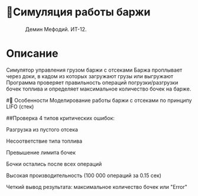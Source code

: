 # 🚢Симуляция работы баржи
ᅟᅟᅟᅟДемин Мефодий. ИТ-12.
# Описание
Cимулятор управления грузом баржи с отсеками
Баржа проплывает через доки, в кадом из которых загружают грузы или выгружают
Программа проверяет правильность операций погрузки/разгрузки бочек топлива и определяет максимальное количество бочек на барже.


#🌟 Особенности
Моделирование работы баржи с отсеками по принципу LIFO (стек)

##Проверка 4 типов критических ошибок:

Разгрузка из пустого отсека

Несоответствие типа топлива

Превышение лимита бочек

Бочки остались после всех операций

Высокая производительность (100 000 операций за 0.15 сек)

Четкий вывод результата: максимальное количество бочек или "Error"

